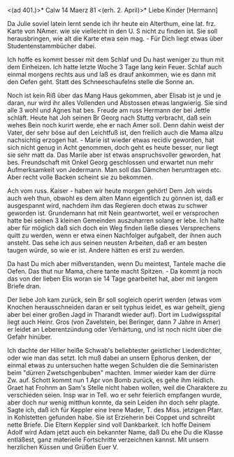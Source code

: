 <(ad 401.)>* Calw 14 Maerz 81
 <(erh. 2. April)>*
Liebe Kinder [Hermann]

Da Julie soviel latein lernt sende ich ihr heute ein Alterthum, eine lat. frz. Karte von NAmer. wie sie vielleicht in den U. S nicht zu finden ist. Sie soll herausbringen, wie alt die Karte etwa sein mag. - Für Dich liegt etwas über Studentenstammbücher dabei.

Ich hoffe es kommt besser mit dem Schlaf und Du hast weniger zu thun mit dem Einheizen. Ich hatte letzte Woche 3 Tage lang kein Feuer. Schlaf auch einmal morgens rechts aus und laß es drauf ankommen, wie es dann mit den Oefen geht. Statt des Schneeschaufelns stelle die Sonne an.

Noch ist kein Riß über das Mang Haus gekommen, aber Elisab ist je und je daran, nur wird ihr alles Vollenden und Abstossen etwas langwierig. Sie sind alle 3 wohl und Agnes hat bes. Freude am russ Hermann der bei Jettle schläft. Heute hat Joh seinen Br Georg nach Stuttg verbracht, daß sein wehes Bein noch kurirt werde, ehe er nach Amer soll. Denn dahin weist der Vater, der sehr böse auf den Leichtfuß ist, den freilich auch die Mama allzu nachsichtig erzogen hat. - Marie ist wieder etwas recidiv geworden, hat sich nicht genug in Acht genommen, doch geht es heute besser, nur liegt sie sehr matt da. Das Marile aber ist etwas anspruchsvoller geworden, hat bes. Freundschaft mit Onkel Georg geschlossen und erwartet nun mehr Aufmerksamkeit von Jedermann. Man soll das Dämchen herumtragen etc. Aber recht volle Backen scheint sie zu bekommen.

Ach vom russ. Kaiser - haben wir heute morgen gehört! Dem Joh wirds auch weh thun, obwohl es dem alten Mann eigentlich zu gönnen ist, daß er ausgespannt wird, nachdem ihm das Regieren doch etwas zu schwer geworden ist. 
Grundemann hat mit Nein geantwortet, weil er versprochen hatte bei seinen 3 kleinen Gemeinden auszuharren solang er lebe. Ich halte aber für möglich daß sich doch ein Weg finden ließe dieses Versprechens quitt zu werden, wenn er etwa einen Nachfolger aufgabelt, der ihnen auch ansteht. Das sehe ich aus seinen neusten Arbeiten, daß er am besten taugen würde, so wie er ist. Andere hätten es erst zu werden.

Da hast Du mich aber mißverstanden, wenn Du meintest, Tantele mache die Oefen. Das thut nur Mama, chere tante macht Spitzen. - Da kommt ja noch das von der lieben Elis woran sie 14 Tage gearbeitet hat, aber mit langem Briefe dran.

Der liebe Joh kam zurück, sein Br soll sogleich operirt werden (etwas vom Knochen herausschneiden daran er seit typhus leidet, es war geheilt, gieng aber bei einer großen Jagd in Tharandt wieder auf). Dort im Ludwigsspital liegt auch Heinr. Gros (von Zavelstein, bei Beringer, dann 7 Jahre in Amer) er leidet an Leberentzündung oder Verhärtung, und ist noch nicht über die Gefahr hinüber.

Ich dachte der Hiller heiße Schwab's beliebtester geistlicher Liederdichter, oder wie man das setzt. Ich muß dabei an unsern Ephorus denken, der einmal etwas zu untersuchen hatte wegen Schulden die die Seminaristen beim "dürren Zwetschgenbuben" machten. Immer wieder kam der dürre Zw. auf. 
Schott kommt nun 1 Apr von Bomb zurück, es gehe ihm leidlich. Graet hat Frohnm an Sam's Stelle nicht haben wollen, weil die Charaktere zu verschieden seien. Insp war in Tell. wo er sehr feierlich empfangen wurde, aber doch nur wenig mitthun konnte, da sein Leiden ihn doch sehr plagte. 
Sagte ich, daß ich für Keppler eine Irene Mader, T. des Miss. jetzigen Pfarr. in Kohlstetten gefunden habe. Sie ist Erzieherin bei Coppet und schreibt nette Briefe. Die Eltern Keppler sind voll Dankbarkeit. Ich hoffe Deinem Adolf wird Adam jetzt auch ein bekannter Name, daß Du ehe Du die Klasse entläßest, ganz materielle Fortschritte verzeichnen kannst. 
Mit unsern herzlichen Küssen und Grüßen
 Euer V.
